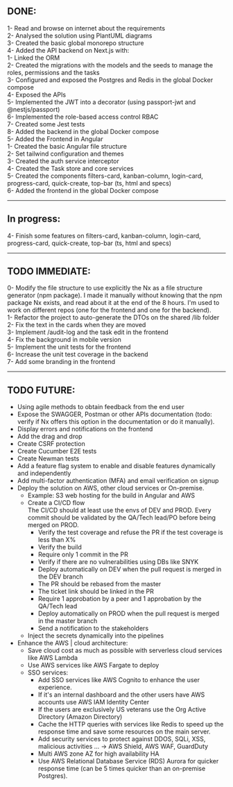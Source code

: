 ## DONE:

1- Read and browse on internet about the requirements  
2- Analysed the solution using PlantUML diagrams  
3- Created the basic global monorepo structure  
4- Added the API backend on Next.js with:  
   1- Linked the ORM  
   2- Created the migrations with the models and the seeds to manage the roles, permissions and the tasks  
   3- Configured and exposed the Postgres and Redis in the global Docker compose  
   4- Exposed the APIs  
   5- Implemented the JWT into a decorator (using passport-jwt and @nestjs/passport)  
   6- Implemented the role-based access control RBAC  
   7- Created some Jest tests  
   8- Added the backend in the global Docker compose  
5- Added the Frontend in Angular  
   1- Created the basic Angular file structure  
   2- Set tailwind configuration and themes  
   3- Created the auth service interceptor  
   4- Created the Task store and core services  
   5- Created the components filters-card, kanban-column, login-card, progress-card, quick-create, top-bar (ts, html and specs)  
   6- Added the frontend in the global Docker compose  

---

## In progress:

4- Finish some features on filters-card, kanban-column, login-card, progress-card, quick-create, top-bar (ts, html and specs)  

---

## TODO IMMEDIATE:

0- Modify the file structure to use explicitly the Nx as a file structure generator (npm package). I made it manually without knowing that the npm package Nx exists, and read about it at the end of the 8 hours. I'm used to work on different repos (one for the frontend and one for the backend).  
1- Refactor the project to auto-generate the DTOs on the shared /lib folder  
2- Fix the text in the cards when they are moved  
3- Implement /audit-log and the task edit in the frontend  
4- Fix the background in mobile version  
5- Implement the unit tests for the frontend  
6- Increase the unit test coverage in the backend  
7- Add some branding in the frontend  

---

## TODO FUTURE:

* Using agile methods to obtain feedback from the end user  
* Expose the SWAGGER, Postman or other APIs documentation (todo: verify if Nx offers this option in the documentation or do it manually).  
* Display errors and notifications on the frontend  
* Add the drag and drop  
* Create CSRF protection  
* Create Cucumber E2E tests  
* Create Newman tests  
* Add a feature flag system to enable and disable features dynamically and independently  
* Add multi-factor authentication (MFA) and email verification on signup  
* Deploy the solution on AWS, other cloud services or On-premise.  
  * Example: S3 web hosting for the build in Angular and AWS  
  * Create a CI/CD flow  
    The CI/CD should at least use the envs of DEV and PROD. Every commit should be validated by the QA/Tech lead/PO before being merged on PROD.  
    * Verify the test coverage and refuse the PR if the test coverage is less than X%  
    * Verify the build  
    * Require only 1 commit in the PR  
    * Verify if there are no vulnerabilities using DBs like SNYK  
    * Deploy automatically on DEV when the pull request is merged in the DEV branch  
    * The PR should be rebased from the master  
    * The ticket link should be linked in the PR  
    * Require 1 approbation by a peer and 1 approbation by the QA/Tech lead  
    * Deploy automatically on PROD when the pull request is merged in the master branch  
    * Send a notification to the stakeholders  
  * Inject the secrets dynamically into the pipelines  
* Enhance the AWS | cloud architecture:  
  * Save cloud cost as much as possible with serverless cloud services like AWS Lambda  
  * Use AWS services like AWS Fargate to deploy  
  * SSO services:  
    * Add SSO services like AWS Cognito to enhance the user experience.  
    * If it's an internal dashboard and the other users have AWS accounts use AWS IAM Identity Center  
    * If the users are exclusively US veterans use the Org Active Directory (Amazon Directory)  
    * Cache the HTTP queries with services like Redis to speed up the response time and save some resources on the main server.  
    * Add security services to protect against DDOS, SQLi, XSS, malicious activities ... -> AWS Shield, AWS WAF, GuardDuty  
    * Multi AWS zone AZ for high availability HA  
    * Use AWS Relational Database Service (RDS) Aurora for quicker response time (can be 5 times quicker than an on-premise Postgres).  
